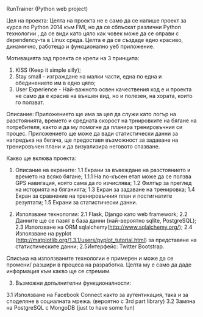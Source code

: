 RunTrainer (Python web project)

Цел на проекта: Целта на проекта не е само да се напише проект за курса по Python 2014 към FMI, но да се сблъскат различни Python технологии , да се види като цяло как човек може да се оправи с dependency-та в Linux среда. Целта е да се създаде едно красиво, динамично, работещо и функционално уеб приложение.

Мотивацията зад проекта се крепи на 3 принципа:
1. KISS (Keep it simple silly);
2. Stay small - изграждане на малки части, една по една и oбединението им в едно цяло;
3. User Experience - Най-важното освен качествения код е и проекта не само да е красив на външен вид, но и полезен, на хората, които го ползват.

Описание: Приложението ще има за цел да служи като логър на разстоянията, времето и средната скорост на трнировките на бягане на потребителя, както и да му помогне да планира тренировъчния си процес. Приложението ще може да вади статистически данни за напредъка на бегача, ще предоставя възможност за задаване на тренировъчен плани и да визуализира неговото спазване.

Какво ще вклюва проекта:
1. Описание на екраните:
1.1 Екрани за въвеждане на разстоянието и времето на всяко бягане;
1.1.1 На по-късен етап може да се ползва GPS навигация, която сама да го изчислява;
1.2 Филтър за преглед на историята на бяганията;
1.3 Екран за задаване на тренировка;
1.4 Екран за сравнение на тренировъчния план и постигнатите резултати;
1.5 Екрани за статистически данни.

2. Използвани технологии:
2.1 Flask, Django като web framework;
2.2 Данните ще се пазят в база данни (най-вероятно sqlite, PostgreSQL);
2.3 Използване на ORM sqlalchemy(http://www.sqlalchemy.org/);
2.4 Използване на pyplot (http://matplotlib.org/1.3.1/users/pyplot_tutorial.html) за представяне на статистическите данни;
2.5Интерфейс: Twitter Bootstrap.

Списъка на използваните технологии е примерен и може да се промени/ разшири в процеса на разработка. Целта му е само да даде информация към какво ще се стремим.

3. Възможни допълнителни функционалности:

3.1 Използване на Facebook Connect  както за аутентикация, така и за споделяне в социалната мрежа. (вероятно с 3rd part library)
3.2 Замяна на PostgreSQL с MongoDB (just to have some fun)
